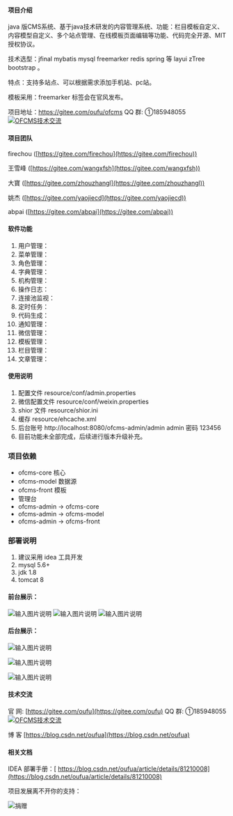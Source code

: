 #### 项目介绍
java 版CMS系统、基于java技术研发的内容管理系统、功能：栏目模板自定义、内容模型自定义、多个站点管理、在线模板页面编辑等功能、代码完全开源、MIT授权协议。
 
技术选型：jfinal mybatis mysql  freemarker  redis spring 等 layui zTree bootstrap 。

特点：支持多站点、可以根据需求添加手机站、pc站。

模板采用：freemarker  标签会在官风发布。

项目地址：https://gitee.com/oufu/ofcms   QQ 群: ①185948055 <a target="_blank" href="//shang.qq.com/wpa/qunwpa?idkey=9c5f0bdc44402195be254668a80a6c5eeebb06f0336e8c5be26878930b88c672"><img border="0" src="//pub.idqqimg.com/wpa/images/group.png" alt="OFCMS技术交流" title="OFCMS技术交流"></a> 

#### 项目团队

firechou ([https://gitee.com/firechou](https://gitee.com/firechou))
 
王雪峰 ([https://gitee.com/wangxfsh](https://gitee.com/wangxfsh))

大寶   ([https://gitee.com/zhouzhangl](https://gitee.com/zhouzhangl))
 
姚杰  ([https://gitee.com/yaojiecd](https://gitee.com/yaojiecd))

abpai ([https://gitee.com/abpai](https://gitee.com/abpai))

#### 软件功能

1. 用户管理：
2. 菜单管理：
3. 角色管理：
4. 字典管理：
5. 机构管理：
6. 操作日志：
7. 连接池监视：
8. 定时任务：
9. 代码生成：
9. 通知管理：
9. 微信管理：
9. 模板管理：
9. 栏目管理：
9. 文章管理：

 

#### 使用说明

1. 配置文件 resource/conf/admin.properties
2. 微信配置文件 resource/conf/weixin.properties
3. shior 文件 resource/shior.ini
4. 缓存 resource/ehcache.xml
5. 后台账号 http://localhost:8080/ofcms-admin/admin admin 密码 123456
6. 目前功能未全部完成，后续进行版本升级补充。

###  项目依赖


- ofcms-core 核心
- ofcms-model  数据源
- ofcms-front  模板
- 管理台
- ofcms-admin  -> ofcms-core
- ofcms-admin  -> ofcms-model
- ofcms-admin  -> ofcms-front

###  部署说明

1. 建议采用 idea 工具开发
2. mysql 5.6+
3. jdk 1.8
4. tomcat 8


#### 前台展示：
![输入图片说明](https://images.gitee.com/uploads/images/2018/0715/184501_f670e294_634828.png "屏幕截图.png")
![输入图片说明](https://images.gitee.com/uploads/images/2018/0715/184517_cb09dff3_634828.png "屏幕截图.png")
![输入图片说明](https://images.gitee.com/uploads/images/2018/0715/184524_0b210b8f_634828.png "屏幕截图.png")

#### 后台展示：
![输入图片说明](https://images.gitee.com/uploads/images/2018/0715/184544_31b52ef7_634828.png "屏幕截图.png")

![输入图片说明](https://images.gitee.com/uploads/images/2018/0715/184549_502a3d43_634828.png "屏幕截图.png")

![输入图片说明](https://images.gitee.com/uploads/images/2018/0715/184626_9f85d46f_634828.png "屏幕截图.png")
#### 技术交流
官 网: [https://gitee.com/oufu](https://gitee.com/oufu)   QQ 群:  ①185948055 <a target="_blank" href="//shang.qq.com/wpa/qunwpa?idkey=9c5f0bdc44402195be254668a80a6c5eeebb06f0336e8c5be26878930b88c672"><img border="0" src="//pub.idqqimg.com/wpa/images/group.png" alt="OFCMS技术交流" title="OFCMS技术交流"></a> 

博 客 [https://blog.csdn.net/oufua](https://blog.csdn.net/oufua)  

#### 相关文档
IDEA 部署手册：[ https://blog.csdn.net/oufua/article/details/81210008](https://blog.csdn.net/oufua/article/details/81210008)

项目发展离不开你的支持：

![捐赠](https://images.gitee.com/uploads/images/2018/0727/110232_49d5dc17_634828.png "项目成长离不开你的支持")